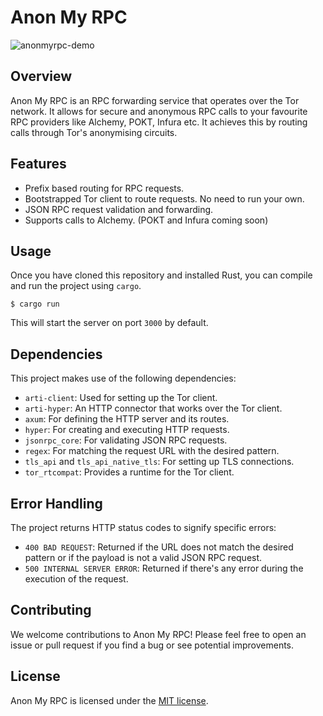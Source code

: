 # Anon My RPC

![anonmyrpc-demo](https://github.com/LeverCapital/anon-my-rpc/assets/2914233/7098c893-99cd-468d-90bf-2d33801cf74c)

## Overview

Anon My RPC is an RPC forwarding service that operates over the Tor network. It allows for secure and anonymous RPC calls to your favourite RPC providers like Alchemy, POKT, Infura etc. It achieves this by routing calls through Tor's anonymising circuits.

## Features

- Prefix based routing for RPC requests.
- Bootstrapped Tor client to route requests. No need to run your own.
- JSON RPC request validation and forwarding.
- Supports calls to Alchemy. (POKT and Infura coming soon)

## Usage

Once you have cloned this repository and installed Rust, you can compile and run the project using `cargo`.

```
$ cargo run
```

This will start the server on port `3000` by default.

## Dependencies

This project makes use of the following dependencies:

- `arti-client`: Used for setting up the Tor client.
- `arti-hyper`: An HTTP connector that works over the Tor client.
- `axum`: For defining the HTTP server and its routes.
- `hyper`: For creating and executing HTTP requests.
- `jsonrpc_core`: For validating JSON RPC requests.
- `regex`: For matching the request URL with the desired pattern.
- `tls_api` and `tls_api_native_tls`: For setting up TLS connections.
- `tor_rtcompat`: Provides a runtime for the Tor client.

## Error Handling

The project returns HTTP status codes to signify specific errors:

- `400 BAD REQUEST`: Returned if the URL does not match the desired pattern or if the payload is not a valid JSON RPC request.
- `500 INTERNAL SERVER ERROR`: Returned if there's any error during the execution of the request.

## Contributing

We welcome contributions to Anon My RPC! Please feel free to open an issue or pull request if you find a bug or see potential improvements.

## License

Anon My RPC is licensed under the [MIT license](LICENSE).
